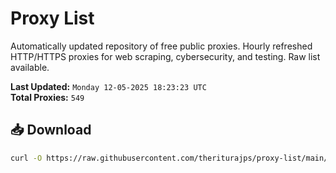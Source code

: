 # Proxy List

Automatically updated repository of free public proxies. Hourly refreshed HTTP/HTTPS proxies for web scraping, cybersecurity, and testing. Raw list available.

**Last Updated:** `Monday 12-05-2025 18:23:23 UTC`  
**Total Proxies:** `549`

## 📥 Download
```bash
curl -O https://raw.githubusercontent.com/theriturajps/proxy-list/main/proxies.txt
